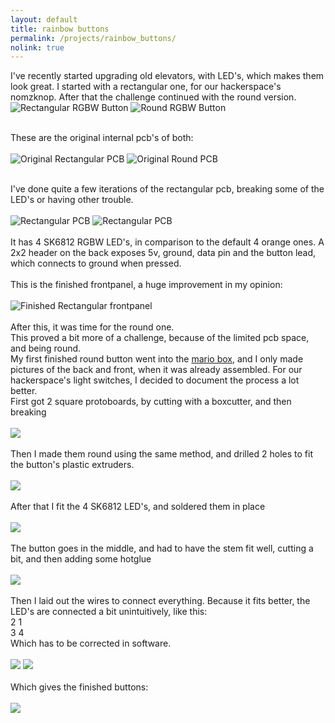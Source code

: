 ```yaml
---
layout: default
title: rainbow buttons
permalink: /projects/rainbow_buttons/
nolink: true
---
```

I've recently started upgrading old elevators, with LED's, which makes them look great. I started
with a rectangular one, for our hackerspace's nomzknop. After that the challenge continued with the
round version.<br>
<img src="/media/rainbow_buttons/rect_finished.png" alt="Rectangular RGBW Button">
<img src="/media/rainbow_buttons/round_finished.png" alt="Round RGBW Button"><br><br>

These are the original internal pcb's of both:<br><br>
<img src="/media/rainbow_buttons/rect_original.png" alt="Original Rectangular PCB">
<img src="/media/rainbow_buttons/round_original.png" alt="Original Round PCB"><br><br>

I've done quite a few iterations of the rectangular pcb, breaking some of the LED's or having other trouble.<br><br>
<img src="/media/rainbow_buttons/rect_pcb1.jpg" alt="Rectangular PCB">
<img src="/media/rainbow_buttons/rect_pcb2.jpg" alt="Rectangular PCB"><br><br>
It has 4 SK6812 RGBW LED's, in comparison to the default 4 orange ones. A 2x2 header on the back exposes 5v, ground, data pin and the button lead, which connects to ground when pressed.<br><br>
This is the finished frontpanel, a huge improvement in my opinion:<br><br>
<img src="/media/rainbow_buttons/rect_finished.png" alt="Finished Rectangular frontpanel"><br><br>
After this, it was time for the round one.  
This proved a bit more of a challenge, because of the limited pcb space, and being round.<br>
My first finished round button went into the <a href="/projects/mario_box">mario box</a>, and I only made pictures of the back and front, when it was already assembled. For our hackerspace's light switches, I decided to document the process a lot better.<br>
First got 2 square protoboards, by cutting with a boxcutter, and then breaking<br><br>
<img src="/media/rainbow_buttons/round_pcb1.png"><br><br>
Then I made them round using the same method, and drilled 2 holes to fit the button's plastic extruders.<br><br>
<img src="/media/rainbow_buttons/round_pcb2.png"><br><br>
After that I fit the 4 SK6812 LED's, and soldered them in place<br><br>
<img src="/media/rainbow_buttons/round_pcb3.png"><br><br>
The button goes in the middle, and had to have the stem fit well, cutting a bit, and then adding some hotglue<br><br>
<img src="/media/rainbow_buttons/round_pcb4.png"><br><br>
Then I laid out the wires to connect everything. Because it fits better, the LED's are connected a bit unintuitively, like this:<br>
    2  1<br>
    3  4<br>
Which has to be corrected in software.<br><br>
<img src="/media/rainbow_buttons/round_pcb5.png">
<img src="/media/rainbow_buttons/round_pcb6.png"><br><br>
Which gives the finished buttons:<br><br>
<img src="/media/rainbow_buttons/round_finished.png"><br>


